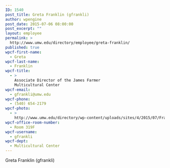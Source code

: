 ```yaml
---
ID: 1540
post_title: Greta Franklin (gfrankli)
author: wpengine
post_date: 2015-07-06 08:00:00
post_excerpt: ""
layout: employee
permalink: >
  http://www.umw.edu/directory/employee/greta-franklin/
published: true
wpcf-first-name:
  - Greta
wpcf-last-name:
  - Franklin
wpcf-title:
  - >
    Associate Director of the James Farmer
    Multicultural Center
wpcf-email:
  - gfrankli@umw.edu
wpcf-phone:
  - (540) 654-2179
wpcf-photo:
  - >
    http://www.umw.edu/directory/wp-content/uploads/sites/4/2015/07/Franklin_Greta_111.jpg
wpcf-office-room-number:
  - Room 319F
wpcf-username:
  - gfrankli
wpcf-dept:
  - Multicultural Center
---
```

Greta Franklin (gfrankli)